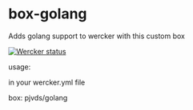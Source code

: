 box-golang
==========

Adds golang support to wercker with this custom box

[![Wercker status](https://app.wercker.com/status/afeec556f608d8e8b9f1e8c527c7ebe0)](https://app.wercker.com/project/bykey/afeec556f608d8e8b9f1e8c527c7ebe0)

usage:

in your wercker.yml file

box: pjvds/golang
